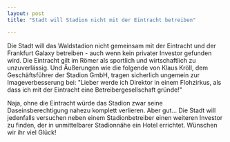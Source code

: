 ```yaml
---
layout: post
title: "Stadt will Stadion nicht mit der Eintracht betreiben"

---
```


Die Stadt will das Waldstadion nicht gemeinsam mit der Eintracht und der Frankfurt Galaxy betreiben - auch wenn kein privater Investor gefunden wird. Die Eintracht gilt im Römer als sportlich und wirtschaftlich zu unzuverlässig. Und Äußerungen wie die folgende von Klaus Kröll, dem Geschäftsführer der Stadion GmbH, tragen sicherlich ungemein zur Imageverbesserung bei: "Lieber werde ich Direktor in einem Flohzirkus, als dass ich mit der Eintracht eine Betreibergesellschaft gründe!" 

Naja, ohne die Eintracht würde das Stadion zwar seine Daseinsberechtigung nahezu komplett verlieren. Aber gut... Die Stadt will jedenfalls versuchen neben einem Stadionbetreiber einen weiteren Investor zu finden, der in unmittelbarer Stadionnähe ein Hotel errichtet. Wünschen wir ihr viel Glück!
